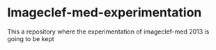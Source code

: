 Imageclef-med-experimentation
=============================

This a repository where the experimentation of imageclef-med 2013 is going to be kept
